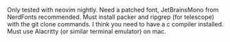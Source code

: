 Only tested with neovim nightly.
Need a patched font, JetBrainsMono from NerdFonts recommended.
Must install packer and ripgrep (for telescope) with the git clone commands.
I think you need to have a c compiler installed.
Must use Alacritty (or similar terminal emulator) on mac.
